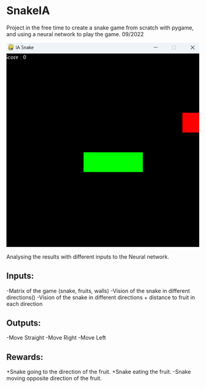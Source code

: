 # SnakeIA
Project in the free time to create a snake game from scratch with pygame, and using a neural network to play the game. 09/2022

<div id="header" align="center">
    <img src="https://github.com/AdriaTorija/SnakeIA/blob/main/images/snake.png"/>
</div>

Analysing the results with different inputs to the Neural network.

## Inputs:
  -Matrix of the game (snake, fruits, walls)
  -Vision of the snake in different directions()
  -Vision of the snake in different directions + distance to fruit in each direction

## Outputs:
  -Move Straight
  -Move Right
  -Move Left
  
## Rewards:
  +Snake going to the direction of the fruit.
  +Snake eating the fruit.
  -Snake moving opposite direction of the fruit.
